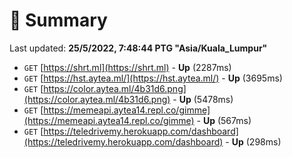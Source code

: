 # 📖 Summary
Last updated: **25/5/2022, 7:48:44 PTG "Asia/Kuala_Lumpur"**

- `GET` [https://shrt.ml](https://shrt.ml) - **Up** (2287ms)
- `GET` [https://hst.aytea.ml/](https://hst.aytea.ml/) - **Up** (3695ms)
- `GET` [https://color.aytea.ml/4b31d6.png](https://color.aytea.ml/4b31d6.png) - **Up** (5478ms)
- `GET` [https://memeapi.aytea14.repl.co/gimme](https://memeapi.aytea14.repl.co/gimme) - **Up** (567ms)
- `GET` [https://teledrivemy.herokuapp.com/dashboard](https://teledrivemy.herokuapp.com/dashboard) - **Up** (298ms)
